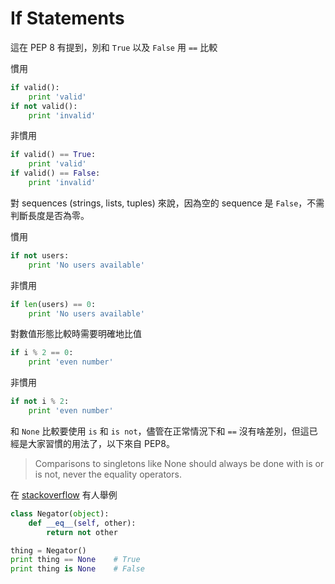 # If Statements

這在 PEP 8 有提到，別和 `True` 以及 `False` 用 `==` 比較

慣用

```python
if valid():
    print 'valid'
if not valid():
    print 'invalid'
```

非慣用

```python
if valid() == True:
    print 'valid'
if valid() == False:
    print 'invalid'
```

對 sequences (strings, lists, tuples) 來說，因為空的 sequence 是 `False`，不需判斷長度是否為零。

慣用

```python
if not users:
    print 'No users available'
```

非慣用

```python
if len(users) == 0:
    print 'No users available'
```

對數值形態比較時需要明確地比值

```python
if i % 2 == 0:
    print 'even number'
```

非慣用

```python
if not i % 2:
    print 'even number'
```

和 `None` 比較要使用 `is` 和 `is not`，儘管在正常情況下和 `==` 沒有啥差別，但這已經是大家習慣的用法了，以下來自 PEP8。
> Comparisons to singletons like None should always be done with is or is not, never the equality operators.

在 [stackoverflow](http://stackoverflow.com/questions/14247373/python-none-comparison-should-i-use-is-or) 有人舉例

```python
class Negator(object):
    def __eq__(self, other):
        return not other

thing = Negator()
print thing == None    # True
print thing is None    # False
```
